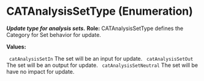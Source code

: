 # CATAnalysisSetType (Enumeration)

**_Update type for analysis sets._**
**Role:** CATAnalysisSetType defines the Category for Set behavior for update.

**Values:**

` catAnalysisSetIn`      The set will be an input for update.
` catAnalysisSetOut`      The set will be an output for update.
` catAnalysisSetNeutral`      The set will be have no impact for update.